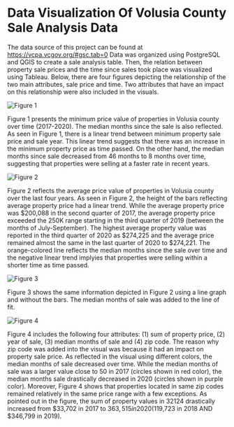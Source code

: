 # Data Visualization Of Volusia County Sale Analysis Data




The data source of this project can be found at https://vcpa.vcgov.org/#gsc.tab=0 
Data was organized using PostgreSQL and QGIS to create a sale analysis table. Then, the relation between property sale prices and the time since sales took place was visualized using Tableau. Below, there are four figures depicting the relationship of the two main attributes, sale price and time. Two attributes that have an impact on this relationship were also included in the visuals. 

![Figure 1](https://user-images.githubusercontent.com/82909354/116007793-79854800-a5df-11eb-97e6-c79e054c2e04.png)

Figure 1 presents the minimum price value of properties in Volusia county over time (2017-2020). The median months since the sale is also reflected. As seen in Figure 1, there is a linear trend between minimum property sale price and sale year. This linear trend suggests that there was an increase in the minimum property price as time passed.  On the other hand, the median months since sale decreased from 46 months to 8 months over time, suggesting that properties were selling at a faster rate in recent years.  

![Figure 2](https://user-images.githubusercontent.com/82909354/116007805-81dd8300-a5df-11eb-88b9-cd93b95932d2.png)

Figure 2 reflects the average price value of properties in Volusia county over the last four years. As seen in Figure 2, the height of the bars reflecting average property price  had a linear trend. While the average property price was $200,088 in the second quarter of 2017, the average property price exceeded the 250K range starting in the third quarter of 2019 (between the months of July-September). The highest average property value was reported in the third quarter of 2020 as $274,225 and the average price remained almost the same in the last quarter of 2020 to $274,221. The orange-colored line reflects the median months since the sale over time and the negative linear trend implyies that properties were selling within a shorter time as time passed. 

![Figure 3](https://user-images.githubusercontent.com/82909354/116007810-86a23700-a5df-11eb-821f-72603a2ee411.png)

Figure 3 shows the same information depicted in Figure 2 using a line graph and without the bars. The median months of sale was added to the line of fit.

![Figure 4](https://user-images.githubusercontent.com/82909354/116007815-899d2780-a5df-11eb-992f-4bfe4e650b43.png)

Figure 4 includes the following four attributes: (1) sum of property price, (2) year of sale, (3) median months of sale and (4) zip code. The reason why zip code was added into the visual was because it had an impact on property sale price. As reflected in the visual using different colors, the median months of sale decreased over time.  While the median months of sale was a larger value close to 50 in 2017 (circles shown in red color), the median months sale drastically decreased in 2020 (circles shown in purple color). Moreover, Figure 4 shows that properties located in same zip codes remained relatively in the same price range with a few exceptions. As pointed out in the figure, the sum of property values in 32124 drastically increased from $33,702 in 2017 to $363,515 in 2020 ($119,723 in 2018 AND $346,799 in 2019). 


